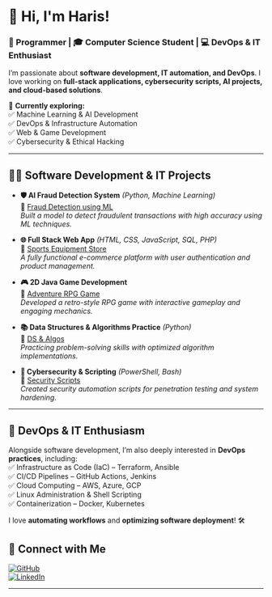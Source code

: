 # 👋 Hi, I'm Haris!  
### 🚀 Programmer | 🎓 Computer Science Student | 💻 DevOps & IT Enthusiast   

I’m passionate about **software development, IT automation, and DevOps**. I love working on **full-stack applications, cybersecurity scripts, AI projects, and cloud-based solutions**.  

📌 **Currently exploring:**  
✅ Machine Learning & AI Development  
✅ DevOps & Infrastructure Automation  
✅ Web & Game Development  
✅ Cybersecurity & Ethical Hacking  

---

## 👨‍💻 Software Development & IT Projects  

- **🛡 AI Fraud Detection System** _(Python, Machine Learning)_  
  🔗 [Fraud Detection using ML](https://github.com/haris-github/AI-Fraud-Detection)  
  *Built a model to detect fraudulent transactions with high accuracy using ML techniques.*  

- **🌐 Full Stack Web App** _(HTML, CSS, JavaScript, SQL, PHP)_  
  🔗 [Sports Equipment Store](https://github.com/haris-github/Sports-Equipment-Store)  
  *A fully functional e-commerce platform with user authentication and product management.*  

- **🎮 2D Java Game Development**  
  🔗 [Adventure RPG Game](https://github.com/haris-github/Java-RPG-Game)  
  *Developed a retro-style RPG game with interactive gameplay and engaging mechanics.*  

- **📚 Data Structures & Algorithms Practice** _(Python)_  
  🔗 [DS & Algos](https://github.com/haris-github/DSA-Practice)  
  *Practicing problem-solving skills with optimized algorithm implementations.*  

- **🔐 Cybersecurity & Scripting** _(PowerShell, Bash)_  
  🔗 [Security Scripts](https://github.com/haris-github/Cybersecurity-Scripts)  
  *Created security automation scripts for penetration testing and system hardening.*  

---

## 🚀 DevOps & IT Enthusiasm  
Alongside software development, I’m also deeply interested in **DevOps practices**, including:  
✅ Infrastructure as Code (IaC) – Terraform, Ansible  
✅ CI/CD Pipelines – GitHub Actions, Jenkins  
✅ Cloud Computing – AWS, Azure, GCP  
✅ Linux Administration & Shell Scripting  
✅ Containerization – Docker, Kubernetes  

I love **automating workflows** and **optimizing software deployment**! 🛠  


## 🤝 Connect with Me  

[![GitHub](https://img.shields.io/badge/GitHub-000?style=for-the-badge&logo=github)](https://github.com/Ha0Ris5-github)  
[![LinkedIn](https://img.shields.io/badge/LinkedIn-0077B5?style=for-the-badge&logo=linkedin)](https://www.linkedin.com/in/haris-m-9a220a283/)  


---



